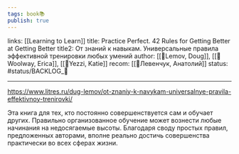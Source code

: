 ```yaml
---
tags: book📚
publish: true
---
```

links:  [[Learning to Learn]]
title: Practice Perfect. 42 Rules for Getting Better at Getting Better
title2: От знаний к навыкам. Универсальные правила эффективной тренировки любых умений
author: [[👤Lemov, Doug]], [[👤Woolway, Erica]], [[👤Yezzi, Katie]]
recom: [[👤Левенчук, Анатолий]]
status: #status/BACKLOG_🌰

---

https://www.litres.ru/dug-lemov/ot-znaniy-k-navykam-universalnye-pravila-effektivnoy-trenirovki/

Эта книга для тех, кто постоянно совершенствуется сам и обучает других. Правильно организованное обучение может вознести любые начинания на недосягаемые высоты. Благодаря своду простых правил, предложенных авторами, вполне реально достичь совершенства практически во всех сферах жизни.
